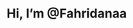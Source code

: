 # Hi, I’m @Fahridanaa

<!---
Fahridanaa/Fahridanaa is a ✨ special ✨ repository because its `README.md` (this file) appears on your GitHub profile.
You can click the Preview link to take a look at your changes.
--->
